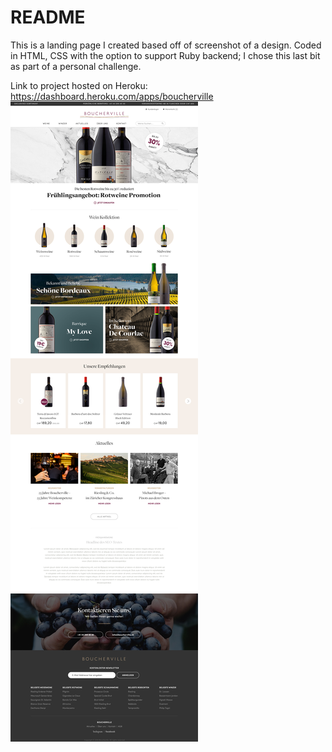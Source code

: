# README

This is a landing page I created based off of screenshot of a design. Coded in HTML, CSS with the option to support Ruby backend; I chose this last bit as part of a personal challenge. 

Link to project hosted on Heroku: https://dashboard.heroku.com/apps/boucherville
![Boucherville Screengrab](./Boucherville_Screen.jpg)
